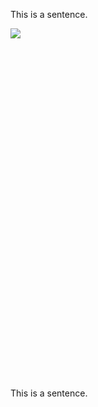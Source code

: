 <span style="font-weight:400">This is a sentence.</span>

<span
style="overflow: hidden; display: inline-block; margin: 0.00px 0.00px; border: 0.00px solid #000000; transform: rotate(0.00rad) translateZ(0px); -webkit-transform: rotate(0.00rad) translateZ(0px); width: 930.67px; height: 561.33px;">![](https://lh4.googleusercontent.com/UcZsis8gFWTCpP0VdjZbLTucnvRT4TmY4tmCUl0XdvRWobhyp2rpz7AAiLI6vsDZvwtJzGza_QW1VnYLjAeq6WfpQ_-OHzgcmgv7tSNudQTSuGVpwrR81p84WlaQwsQdzm0h8oOu)</span>

<span style="font-weight:400">This is a sentence.</span>
